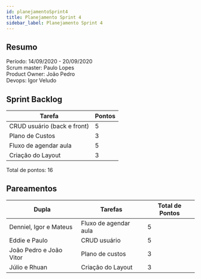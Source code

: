 ```yaml
---
id: planejamentoSprint4
title: Planejamento Sprint 4
sidebar_label: Planejamento Sprint 4
---
```


## Resumo

Período: 14/09/2020 - 20/09/2020 <br>
Scrum master: Paulo Lopes <br>
Product Owner: João Pedro <br>
Devops: Igor Veludo <br>

## Sprint Backlog

| Tarefa | Pontos |
|--------|--------|
| CRUD usuário (back e front) | 5 |
| Plano de Custos | 3 |
| Fluxo de agendar aula | 5 |
| Criação do Layout | 3 |

Total de pontos: 16

## Pareamentos

| Dupla | Tarefas | Total de Pontos |
|-------|---------|-----------------|
| Denniel, Igor e Mateus | Fluxo de agendar aula | 5 |
| Eddie e Paulo | CRUD usuário | 5 |
| João Pedro e João Vitor | Plano de custos | 3 |
| Júlio e Rhuan | Criação do Layout | 3 |
